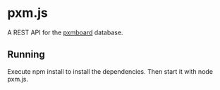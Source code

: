 pxm.js
======
A REST API for the [pxmboard](http://sourceforge.net/projects/pxmboard/) database.

Running
-------
Execute npm install to install the dependencies. Then start it with node pxm.js.

